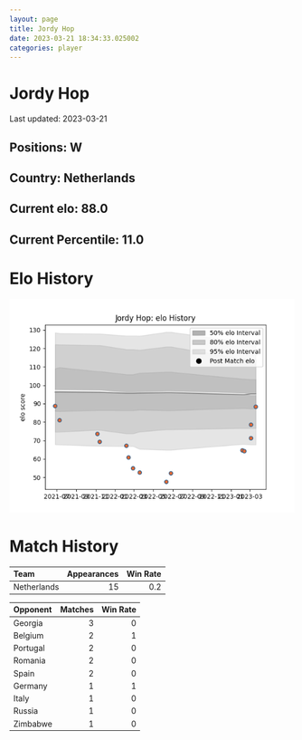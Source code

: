 ```yaml
---  
layout: page  
title: Jordy Hop  
date: 2023-03-21 18:34:33.025002  
categories: player  
---
```

# Jordy Hop


Last updated: 2023-03-21
## Positions: W

## Country: Netherlands

## Current elo: 88.0

## Current Percentile: 11.0

# Elo History


![elo history](history_JordyHop.png)
# Match History


| Team        |   Appearances |   Win Rate |
|:------------|--------------:|-----------:|
| Netherlands |            15 |        0.2 |

| Opponent   |   Matches |   Win Rate |
|:-----------|----------:|-----------:|
| Georgia    |         3 |          0 |
| Belgium    |         2 |          1 |
| Portugal   |         2 |          0 |
| Romania    |         2 |          0 |
| Spain      |         2 |          0 |
| Germany    |         1 |          1 |
| Italy      |         1 |          0 |
| Russia     |         1 |          0 |
| Zimbabwe   |         1 |          0 |
